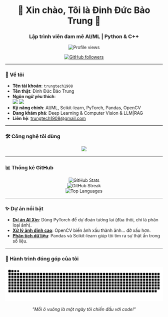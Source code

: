 <h1 align="center">🌟 Xin chào, Tôi là Đinh Đức Bảo Trung 🌟</h1>
<h3 align="center">Lập trình viên đam mê AI/ML | Python & C++</h3>

<p align="center">
  <img src="https://komarev.com/ghpvc/?username=trungtech1908&label=Lượt%20ghé%20thăm&color=ff79c6&style=flat-square" alt="Profile views" />
</p>

<p align="center">
  <a href="https://github.com/trungtech1908">
    <img src="https://img.shields.io/github/followers/trungtech1908?label=Theo%20dõi&style=social&logo=github&color=bd93f9" alt="GitHub followers" />
  </a>
</p>

---

### 🌠 Về tôi
- **Tên tài khoản**: `trungtech1908`  
- **Tên thật**: Đinh Đức Bảo Trung  
- **Ngôn ngữ yêu thích**:  
  <img src="https://img.shields.io/badge/Python-FFD43B?style=flat-square&logo=python&logoColor=3776AB" /> 
  <img src="https://img.shields.io/badge/C++-00599C?style=flat-square&logo=c%2B%2B&logoColor=white" />  
- **Kỹ năng chính**: AI/ML, Scikit-learn, PyTorch, Pandas, OpenCV  
- **Đang khám phá**: Deep Learning & Computer Vision & LLM|RAG
- **Liên hệ**: [trungtech1908@gmail.com](trungtech1908@gmail.com)  

---

### 🛠 Công nghệ tôi dùng
<p align="center">
  <img src="https://skillicons.dev/icons?i=python,cpp,pytorch,scikitlearn,pandas,opencv,git,github,vscode,docker" />
</p>

---

### 📊 Thống kê GitHub
<p align="center">
  <img src="https://github-readme-stats.vercel.app/api?username=trungtech1908&show_icons=true&theme=catppuccin_mocha&hide_border=true&bg_color=1E1E2E&title_color=ff79c6&text_color=fab387&icon_color=50fa7b" alt="GitHub Stats" />
  <br/>
  <img src="https://github-readme-streak-stats.herokuapp.com/?user=trungtech1908&theme=catppuccin_mocha&hide_border=true&background=1E1E2E&stroke=ff79c6&ring=50fa7b&fire=ff79c6&currStreakLabel=fab387" alt="GitHub Streak" />
  <br/>
  <img src="https://github-readme-stats.vercel.app/api/top-langs/?username=trungtech1908&layout=compact&theme=catppuccin_mocha&hide_border=true&bg_color=1E1E2E&title_color=ff79c6&text_color=fab387" alt="Top Languages" />
</p>

---

### ✨ Dự án nổi bật
- **[Dự án AI Xịn](link)**: Dùng PyTorch để dự đoán tương lai (đùa thôi, chỉ là phân loại ảnh).  
- **[Xử lý ảnh đỉnh cao](link)**: OpenCV biến ảnh xấu thành ảnh... đỡ xấu hơn.  
- **[Phân tích dữ liệu](link)**: Pandas và Scikit-learn giúp tôi tìm ra sự thật ẩn trong số liệu.  

---

### 🐍 Hành trình đóng góp của tôi
<p align="center">
  <img src="https://github.com/Platane/snk/raw/output/github-contribution-grid-snake-dark.svg?color_snake=ff79c6&color_dots=1E1E2E,585563,bd93f9,ff79c6,50fa7b" alt="Snake Animation" />
</p>

<p align="center">
  <i>"Mỗi ô vuông là một ngày tôi chiến đấu với code!"</i>
</p>
